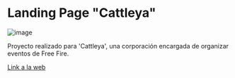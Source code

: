 # Landing Page "Cattleya" 
![image](https://github.com/briancgx/Cattleya/assets/118696146/6830efd8-6010-42ea-abc1-1cea882cef2b)

Proyecto realizado para 'Cattleya', una corporación encargada de organizar eventos de Free Fire.

[Link a la web](https://cattleyacfr.github.io)
